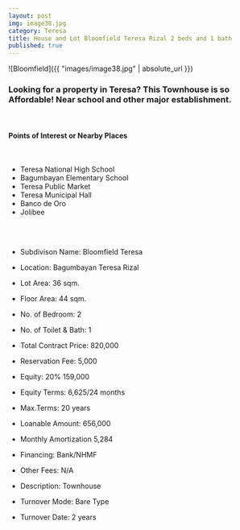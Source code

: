 ```yaml
---
layout: post
img: image38.jpg
category: Teresa
title: House and Lot Bloomfield Teresa Rizal 2 beds and 1 bath
published: true
---
```


![Bloomfield]({{ "images/image38.jpg" | absolute_url }})


<h3><p>Looking for a property in Teresa? This Townhouse is so Affordable! Near school and other major establishment.</p></h3>
<br>
<h4>Points of Interest or Nearby Places</h4>
<br>

- Teresa National High School
- Bagumbayan Elementary School
- Teresa Public Market
- Teresa Municipal Hall
- Banco de Oro
- Jolibee
<br>
<br>


- Subdivison Name: Bloomfield Teresa
- Location: Bagumbayan Teresa Rizal

- Lot Area: 36 sqm.
- Floor Area: 44 sqm.
- No. of Bedroom: 2
- No. of Toilet & Bath: 1

- Total Contract Price: 820,000
- Reservation Fee: 5,000
- Equity: 20% 159,000
- Equity Terms: 6,625/24 months
- Max.Terms: 20 years
- Loanable Amount: 656,000
- Monthly Amortization 5,284

- Financing: Bank/NHMF
- Other Fees: N/A
- Description: Townhouse
- Turnover Mode: Bare Type
- Turnover Date: 2 years


